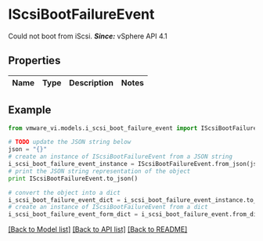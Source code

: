 # IScsiBootFailureEvent

Could not boot from iScsi.  ***Since:*** vSphere API 4.1 

## Properties
Name | Type | Description | Notes
------------ | ------------- | ------------- | -------------

## Example

```python
from vmware_vi.models.i_scsi_boot_failure_event import IScsiBootFailureEvent

# TODO update the JSON string below
json = "{}"
# create an instance of IScsiBootFailureEvent from a JSON string
i_scsi_boot_failure_event_instance = IScsiBootFailureEvent.from_json(json)
# print the JSON string representation of the object
print IScsiBootFailureEvent.to_json()

# convert the object into a dict
i_scsi_boot_failure_event_dict = i_scsi_boot_failure_event_instance.to_dict()
# create an instance of IScsiBootFailureEvent from a dict
i_scsi_boot_failure_event_form_dict = i_scsi_boot_failure_event.from_dict(i_scsi_boot_failure_event_dict)
```
[[Back to Model list]](../README.md#documentation-for-models) [[Back to API list]](../README.md#documentation-for-api-endpoints) [[Back to README]](../README.md)


